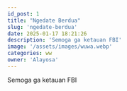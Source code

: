```yaml
---
id_post: 1
title: "Ngedate Berdua"
slug: 'ngedate-berdua'
date: 2025-01-17 18:21:26
description: 'Semoga ga ketauan FBI'
image: '/assets/images/wuwa.webp'
categories: ww
owner: 'Alayosa'
---
```

Semoga ga ketauan FBI

